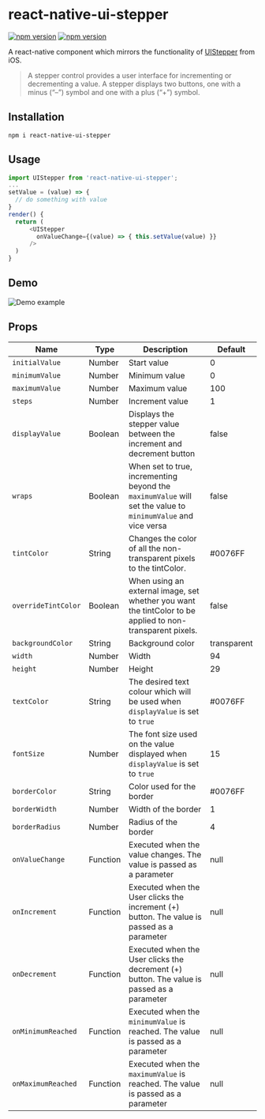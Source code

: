 # react-native-ui-stepper

[![npm version](https://img.shields.io/npm/v/react-native-ui-stepper.svg)](https://www.npmjs.com/package/react-native-ui-stepper)
[![npm version](https://img.shields.io/npm/dt/react-native-ui-stepper.svg)](https://img.shields.io/npm/dt/react-native-ui-stepper.svg)

A react-native component which mirrors the functionality of [UIStepper](https://developer.apple.com/reference/uikit/uistepper) from iOS.

> A stepper control provides a user interface for incrementing or decrementing a value. A stepper displays two buttons, one with a minus (“–”) symbol and one with a plus (“+”) symbol.

## Installation
`npm i react-native-ui-stepper`

## Usage
```javascript
import UIStepper from 'react-native-ui-stepper';
...
setValue = (value) => {
  // do something with value
}
render() {
  return (
      <UIStepper
        onValueChange={(value) => { this.setValue(value) }}
      />
  )
}
```

## Demo
![Demo example](http://g.recordit.co/ipvGlYfRpa.gif "Demo example")



## Props

| Name                | Type     | Description                                                                                                  | Default     |
|---------------------|----------|--------------------------------------------------------------------------------------------------------------|-------------|
| `initialValue`      | Number   | Start value                                                                                                  | 0           |
| `minimumValue`      | Number   | Minimum value                                                                                                | 0           |
| `maximumValue`      | Number   | Maximum value                                                                                                | 100         |
| `steps`             | Number   | Increment value                                                                                              | 1           |
| `displayValue`      | Boolean  | Displays the stepper value between the increment and decrement button                                        | false       |
| `wraps`             | Boolean  | When set to true, incrementing beyond the `maximumValue` will set the value to `minimumValue` and vice versa | false       |
| `tintColor`         | String   | Changes the color of all the non-transparent pixels to the tintColor.                                        | #0076FF     |
| `overrideTintColor` | Boolean  | When using an external image, set whether you want the tintColor to be applied to non-transparent pixels.    | false       |
| `backgroundColor`   | String   | Background color                                                                                             | transparent |
| `width`             | Number   | Width                                                                                                        | 94          |
| `height`            | Number   | Height                                                                                                       | 29          |
| `textColor`         | String   | The desired text colour which will be used when `displayValue` is set to `true`                              | #0076FF     |
| `fontSize`          | Number   | The font size used on the value displayed when `displayValue` is set to `true`                               | 15          |
| `borderColor`       | String   | Color used for the border                                                                                    | #0076FF     |
| `borderWidth`       | Number   | Width of the border                                                                                          | 1           |
| `borderRadius`      | Number   | Radius of the border                                                                                         | 4           |
| `onValueChange`     | Function | Executed when the value changes. The value is passed as a parameter                                          | null        |
| `onIncrement`       | Function | Executed when the User clicks the increment (+) button. The value is passed as a parameter                   | null        |
| `onDecrement`       | Function | Executed when the User clicks the decrement (+) button. The value is passed as a parameter                   | null        |
| `onMinimumReached`  | Function | Executed when the `minimumValue` is reached. The value is passed as a parameter                              | null        |
| `onMaximumReached`  | Function | Executed when the `maximumValue` is reached. The value is passed as a parameter                              | null        |